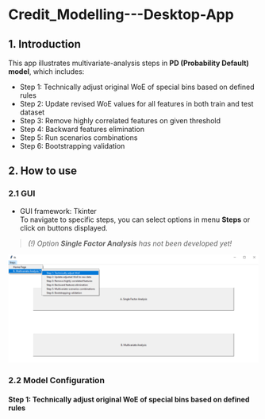 # Credit_Modelling---Desktop-App

## 1. Introduction ##
This app illustrates multivariate-analysis steps in **PD (Probability Default) model**, which includes:

* Step 1: Technically adjust original WoE of special bins based on defined rules
* Step 2: Update revised WoE values for all features in both train and test dataset
* Step 3: Remove highly correlated features on given threshold
* Step 4: Backward features elimination
* Step 5: Run scenarios combinations
* Step 6: Bootstrapping validation

## 2. How to use ##
### 2.1 GUI ###
* GUI framework: Tkinter <br/>
To navigate to specific steps, you can select options in menu **Steps** or click on buttons displayed.

>*(!) Option **Single Factor Analysis** has not been developed yet!*

![Figure 1: App GUI](./pic/gui.PNG)

### 2.2 Model Configuration ###
#### Step 1: Technically adjust original WoE of special bins based on defined rules ####



